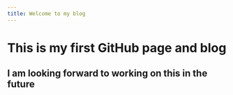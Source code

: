 ```yaml
---
title: Welcome to my blog
---
```


# This is my first GitHub page and blog

## I am looking forward to working on this in the future
